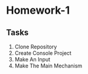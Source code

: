# Homework-1

## Tasks

1. Clone Repository
2. Create Console Project
3. Make An Input
4. Make The Main Mechanism
